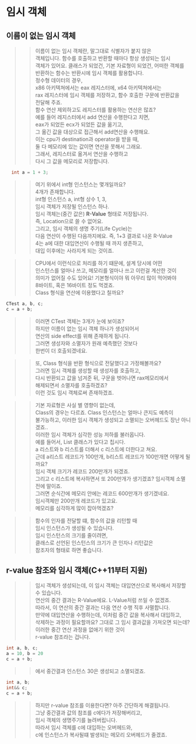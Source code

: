 # 임시 객체

## 이름이 없는 임시 객체  
>> 이름이 없는 임시 객체란, 말그대로 식별자가 붙지 않은  
>> 객체입니다. 함수를 호출하고 반환할 때마다 항상 생성되는 임시  
>> 객체가 있어요. 클래스가 되었건, 기본 자료형이 되었건, 어떠한 객체를  
>> 반환하는 함수는 반환시에 임시 객체를 활용합니다.  
>> 정수형 데이터의 경우,  
>> x86 아키텍쳐에서는 eax 레지스터에, x64 아키텍쳐에서는  
>> rax 레지스터에 임시 객체를 저장하고, 함수 호출한 구문에 반환값을   
>> 전달해 주죠.  
>> 함수 연산 제외하고도 레지스터를 활용하는 연산은 많죠?  
>> 예를 들어 레지스터에서 add 연산을 수행한다고 치면,  
>> eax가 되었든 ecx가 되었든 값을 옮기고,  
>> 그 옮긴 값을 대상으로 접근해서 add연산을 수행해요.  
>> 이는 cpu가 destination과 operator을 받을 때,  
>> 둘 다 메모리에 있는 값이면 연산을 못해서 그래요.  
>> 그래서, 레지스터로 옮겨서 연산을 수행하고  
>> 다시 그 값을 메모리로 저장합니다.  
```C++
  int a = 1 + 3;
```
>> 여기 위에서 int형 인스턴스는 몇개일까요?  
>> 4개가 존재합니다.  
>> int형 인스턴스 a, int형 상수 1, 3,   
>> 임시 객체가 저장될 인스턴스 하나.  
>> 임시 객체는(중간 값은) **R-Value** 형태로 저장됩니다.   
>> 즉, Location으로 쓸 수 없어요.     
>> 그리고, 임시 객체의 생명 주기(Life Cycle)는  
>> 다음 연산이 수행된 다음까지에요. 즉, 1+3 결과로 나온 R-Value  
>> 4는 a에 대한 대입연산이 수행될 때 까지 생존하고,  
>> 대입 이후에는 사라지게 되는 것이죠.  

>> CPU에서 이런식으로 처리를 하기 떄문에,  설계 당시에 어떤  
>> 인스턴스를 얼마나 쓰고, 메모리를 얼마나 쓰고 이런걸 계산한 것이  
>> 의미가 없어질 수도 있어요! 기본형식이야 뭐 아무리 많이 먹어봐야  
>> 8바이트, 혹은 16바이트 정도 먹겠죠.  
>> Class 형식을 연산에 이용했다고 칠까요?  

```C++
CTest a, b, c;
c = a + b;                 
```
>> 이러면 CTest 객체는 3개가 눈에 보이죠?  
>> 하지만 이름이 없는 임시 객체 하나가 생성되어서  
>> 연산의 side effect를 위해 존재하게 됩니다.  
>> 그러면 생성자와 소멸자가 원래 예측했던 것보다  
>> 한번이 더 호출되겠네요.  

>> 또, Class 형식을 반환 형식으로 전달했다고 가정해볼까요?   
>> 그러면 임시 객체를 생성할 때 생성자를 호출하고,   
>> 다시 반환되고 값을 넘겨준 뒤, 구문을 벗어나면 rax메모리에서   
>> 해제되면서 소멸자를 호출하겠죠?   
>> 이런 것도 임시 객체로써 존재하겠죠.  

>> 기본 자료형은 사실 별 영향이 없는데,   
>> Class의 경우는 다르죠. Class 인스턴스는 얼마나 큰지도 예측이  
>> 불가능하고, 이러한 임시 객체가 생성되고 소멸되는 오버헤드도 장난 아니겠죠..  
>> 이러한 임시 객체가 심각한 성능 저하를 불러옵니다.  
>> 예를 들어서, List 클래스가 있다고 칩시다.  
>> a 리스트와 b 리스트를 더해서 c 리스트에 더한다고 쳐요.  
>> 근데 a리스트 레코드가 100만개, b리스트 레코드가 100만개면 어떻게 될까요?  
>> 임시 객체 크기가 레코드 200만개가 되겠죠.    
>> 그리고 c 리스트에 복사하면서 또 200만개가 생기겠죠? 임시객체 소멸 전에 말이죠.    
>> 그러면 순식간에 메모리 안에는 레코드 600만개가 생기겠네요.    
>> 임시객체만 200만개 레코드가 있고요.    
>> 메모리를 심각하게 많이 잡아먹겠죠?  


>> 함수의 인자를 전달할 떄, 함수의 값을 리턴할 때  
>> 임시 인스턴스가 생성될 수 있습니다.  
>> 임시 인스턴스의 크기를 줄이려면,    
>> 클래스로 선언된 인스턴스의 크기가 큰 인자나 리턴값은   
>> 참조자의 형태로 하면 좋습니다.  

## r-value 참조와 임시 객체(C++11부터 지원)
>> 임시 객체가 생성되는데, 이 임시 객체는 대입연산으로 복사해서 저장할 수 있습니다.  
>> 연산의 중간 결과는 R-Value에요. L-Value처럼 쓰일 수 없겠죠.  
>> 따라서, 이 연산의 중간 결과는 다음 연산 수행 직후 사멸합니다.  
>> 만약에 대입연산을 수행하는데, 이처럼 중간 값을 복사해서 대입하고,  
>> 삭제하는 과정이 필요할까요? 그대로 그 임시 결과값을 가져오면 되는데?  
>> 이러한 중간 연산 과정을 없애기 위한 것이   
>> r-value 참조라는 겁니다.
```C++
int a, b, c;
a = 10, b = 20
c = a + b;
```
>> 에서 중간결과 인스턴스 30은 생성되고 소멸되겠죠.
```C++
int a, b;
int&& c;
c = a + b;
```
>> 하지만 r-value 참조를 이용한다면?  아주 간단하게 해결됩니다.  
>> 그냥 중간결과 값의 참조를 c에다가 저장해버리고,  
>> 임시 객체의 생명주기를 늘려버립니다.  
>> 따라서 임시 객체를 c에 대입하는 오버헤드와,  
>> c에 인스턴스가 복사될떄 발생되는 메모리 오버헤드가 줄겠죠.  
